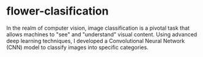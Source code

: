 # flower-clasification
In the realm of computer vision, image classification is a pivotal task that allows machines to "see" and "understand" visual content. Using advanced deep learning techniques, I developed a Convolutional Neural Network (CNN) model to classify images into specific categories.
